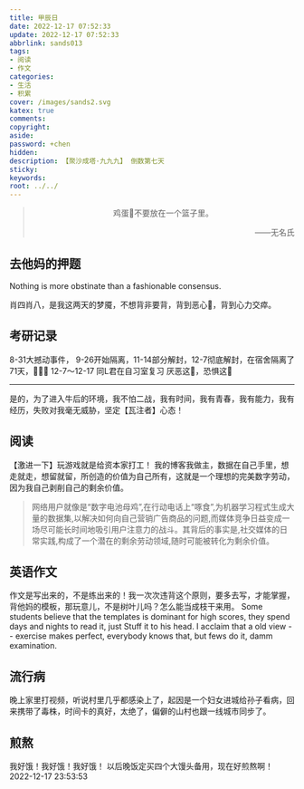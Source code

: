 ```yaml
---
title: 甲辰日
date: 2022-12-17 07:52:33
update: 2022-12-17 07:52:33
abbrlink: sands013
tags:
- 阅读
- 作文
categories:
- 生活
- 积累
cover: /images/sands2.svg
katex: true
comments:
copyright:
aside: 
password: +chen
hidden:
description: 【聚沙成塔·九九九】 倒数第七天
sticky: 
keywords:
root: ../../
---
```


> <center>鸡蛋🥚不要放在一个篮子里。</center>
> <p align="right">——无名氏</p>
## 去他妈的押题
Nothing is more obstinate than a fashionable consensus.

肖四肖八，是我这两天的梦魇，不想背非要背，背到恶心🤢，背到心力交瘁。
## 考研记录
8-31大撼动事件，
9-26开始隔离，11-14部分解封，12-7彻底解封，在宿舍隔离了71天，🐶🌞🏫
12-7～12-17 同L君在自习室复习
厌恶这🏫，恐惧这🏫

----
是的，为了进入牛后的环境，我不怕二战，我有时间，我有青春，我有能力，我有经历，失败对我毫无威胁，坚定【瓦注者】心态！

## 阅读
【激进一下】玩游戏就是给资本家打工！
我的博客我做主，数据在自己手里，想走就走，想留就留，所创造的价值为自己所有，这就是一个理想的完美数字劳动，因为我自己剥削自己的剩余价值。
> 网络用户就像是“数字电池母鸡”,在行动电话上“啄食”,为机器学习程式生成大量的数据集,以解决如何向自己营销广告商品的问题,而媒体竞争日益变成一场尽可能长时间地吸引用户注意力的战斗。其背后的事实是,社交媒体的日常实践,构成了一个潜在的剩余劳动领域,随时可能被转化为剩余价值。

## 英语作文
作文是写出来的，不是练出来的！我一次次违背这个原则，要多去写，才能掌握，背他妈的模板，那玩意儿，不是树叶儿吗？怎么能当成枝干来用。
Some students believe that the templates is dominant for high scores, they spend days and nights to read it, just Stuff it to his head.
I acclaim that a old view -- exercise makes perfect, everybody knows that, but fews do it, damm examination.

## 流行病
晚上家里打视频，听说村里几乎都感染上了，起因是一个妇女进城给孙子看病，回来携带了毒株，时间卡的真好，太绝了，偏僻的山村也跟一线城市同步了。

## 煎熬
我好饿！我好饿！我好饿！
以后晚饭定买四个大馒头备用，现在好煎熬啊！
2022-12-17 23:53:53